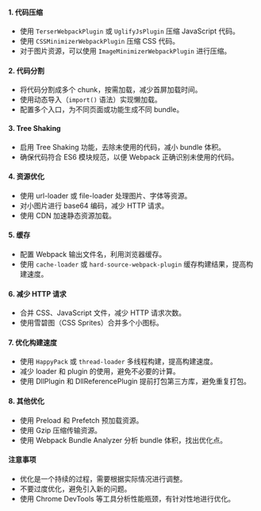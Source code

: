 #### 1. 代码压缩

- 使用 `TerserWebpackPlugin` 或 `UglifyJsPlugin` 压缩 JavaScript 代码。
- 使用 `CSSMinimizerWebpackPlugin` 压缩 CSS 代码。
- 对于图片资源，可以使用 `ImageMinimizerWebpackPlugin` 进行压缩。

#### 2. 代码分割

- 将代码分割成多个 chunk，按需加载，减少首屏加载时间。
- 使用动态导入（`import()` 语法）实现懒加载。
- 配置多个入口，为不同页面或功能生成不同 bundle。

#### 3. Tree Shaking

- 启用 Tree Shaking 功能，去除未使用的代码，减小 bundle 体积。
- 确保代码符合 ES6 模块规范，以便 Webpack 正确识别未使用的代码。

#### 4. 资源优化

- 使用 url-loader 或 file-loader 处理图片、字体等资源。
- 对小图片进行 base64 编码，减少 HTTP 请求。
- 使用 CDN 加速静态资源加载。

#### 5. 缓存

- 配置 Webpack 输出文件名，利用浏览器缓存。
- 使用 `cache-loader` 或 `hard-source-webpack-plugin` 缓存构建结果，提高构建速度。

#### 6. 减少 HTTP 请求

- 合并 CSS、JavaScript 文件，减少 HTTP 请求次数。
- 使用雪碧图（CSS Sprites）合并多个小图标。

#### 7. 优化构建速度

- 使用 `HappyPack` 或 `thread-loader` 多线程构建，提高构建速度。
- 减少 loader 和 plugin 的使用，避免不必要的计算。
- 使用 DllPlugin 和 DllReferencePlugin 提前打包第三方库，避免重复打包。

#### 8. 其他优化

- 使用 Preload 和 Prefetch 预加载资源。
- 使用 Gzip 压缩传输资源。
- 使用 Webpack Bundle Analyzer 分析 bundle 体积，找出优化点。

#### 注意事项

- 优化是一个持续的过程，需要根据实际情况进行调整。
- 不要过度优化，避免引入新的问题。
- 使用 Chrome DevTools 等工具分析性能瓶颈，有针对性地进行优化。
